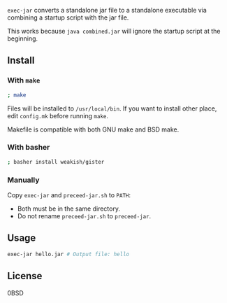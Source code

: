 `exec-jar` converts a standalone jar file to a standalone executable
via combining a startup script with the jar file.

This works because
`java combined.jar` will ignore the startup script at the beginning.

Install
--------

### With `make`

```sh
; make
```

Files will be installed to `/usr/local/bin`.
If you want to install other place, edit `config.mk` before running `make`.

Makefile is compatible with both GNU make and BSD make.

### With basher

```sh
; basher install weakish/gister
```

### Manually

Copy `exec-jar` and `preceed-jar.sh` to `PATH`:

- Both must be in the same directory.
- Do not rename `preceed-jar.sh` to `preceed-jar`.

Usage
------

```sh
exec-jar hello.jar # Output file: hello
```

License
--------

0BSD
